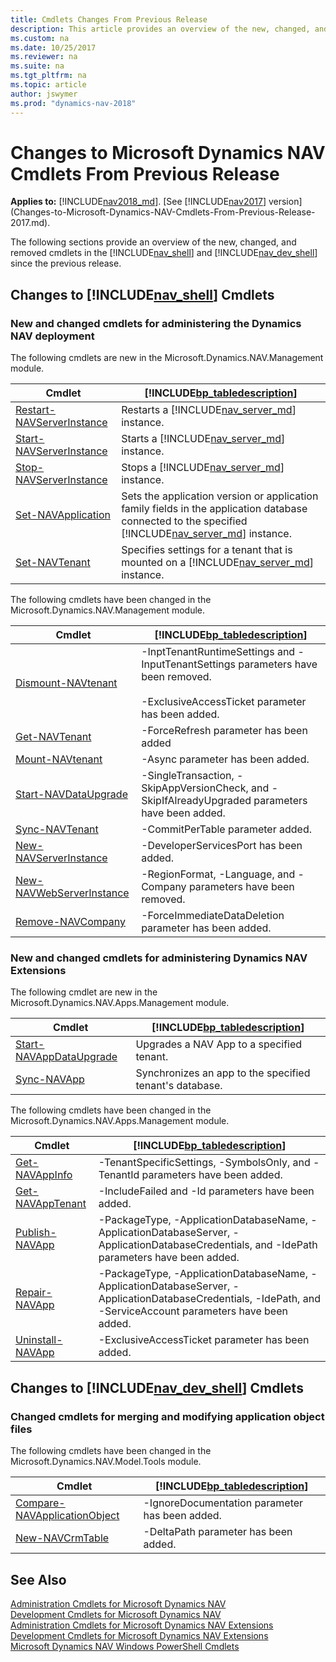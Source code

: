 ```yaml
---
title: Cmdlets Changes From Previous Release
description: This article provides an overview of the new, changed, and removed cmdlets in the Administration Shell and Development Shell since previous release. 
ms.custom: na
ms.date: 10/25/2017
ms.reviewer: na
ms.suite: na
ms.tgt_pltfrm: na
ms.topic: article
author: jswymer
ms.prod: "dynamics-nav-2018"
---
```

# Changes to Microsoft Dynamics NAV Cmdlets From Previous Release

**Applies to:** [!INCLUDE[nav2018_md](includes/nav2018_md.md)]. [See [!INCLUDE[nav2017](includes/nav2017.md)] version](Changes-to-Microsoft-Dynamics-NAV-Cmdlets-From-Previous-Release-2017.md).

The following sections provide an overview of the new, changed, and removed cmdlets in the [!INCLUDE[nav_shell](includes/nav_shell_md.md)] and [!INCLUDE[nav_dev_shell](includes/nav_dev_shell_md.md)] since the previous release.  

## Changes to [!INCLUDE[nav_shell](includes/nav_shell_md.md)] Cmdlets  

### New and changed cmdlets for administering the Dynamics NAV deployment

The following cmdlets are new in the Microsoft.Dynamics.NAV.Management module. 


|Cmdlet|[!INCLUDE[bp_tabledescription](includes/bp_tabledescription_md.md)]|
|------------|---------------------------------------|
|[Restart-NAVServerInstance](/powershell/module/microsoft.dynamics.nav.management/Restart-NAVServerInstance)| Restarts a [!INCLUDE[nav_server_md](includes/nav_server_md.md)] instance. |
|[Start-NAVServerInstance](/powershell/module/microsoft.dynamics.nav.management/Restart-NAVServerInstance)| Starts a [!INCLUDE[nav_server_md](includes/nav_server_md.md)] instance. |
|[Stop-NAVServerInstance](/powershell/module/microsoft.dynamics.nav.management/Restart-NAVServerInstance)| Stops a [!INCLUDE[nav_server_md](includes/nav_server_md.md)] instance. |
|[Set-NAVApplication](/powershell/module/microsoft.dynamics.nav.management/Set-NAVApplication)|Sets the application version or application family fields in the application database connected to the specified [!INCLUDE[nav_server_md](includes/nav_server_md.md)] instance.|
|[Set-NAVTenant](/powershell/module/microsoft.dynamics.nav.management/Set-NAVTenant)|Specifies settings for a tenant that is mounted on a [!INCLUDE[nav_server_md](includes/nav_server_md.md)] instance.|

The following cmdlets have been changed in the Microsoft.Dynamics.NAV.Management module.

|Cmdlet|[!INCLUDE[bp_tabledescription](includes/bp_tabledescription_md.md)]|
|------------|---------------------------------------|  
|[Dismount-NAVtenant](/powershell/module/microsoft.dynamics.nav.management/Dismount-NAVtenant)|-InptTenantRuntimeSettings and -InputTenantSettings parameters have been removed.<br /><br />-ExclusiveAccessTicket parameter has been added.|
|[Get-NAVTenant](/powershell/module/microsoft.dynamics.nav.management/Get-NAVTenant)|-ForceRefresh parameter has been added |
|[Mount-NAVtenant](/powershell/module/microsoft.dynamics.nav.management/Mount-NAVtenant)|-Async parameter has been added.|
|[Start-NAVDataUpgrade](/powershell/module/microsoft.dynamics.nav.management/Start-NAVDataUpgrade)|-SingleTransaction, -SkipAppVersionCheck, and -SkipIfAlreadyUpgraded parameters have been added.|
|[Sync-NAVTenant](/powershell/module/microsoft.dynamics.nav.management/Sync-NAVTenant)|-CommitPerTable parameter added.|
|[New-NAVServerInstance](/powershell/module/microsoft.dynamics.nav.management/New-NAVServerInstance)|-DeveloperServicesPort has been added.|
|[New-NAVWebServerInstance](/powershell/module/microsoft.dynamics.nav.management/New-NAVWebServerInstance)|-RegionFormat, -Language, and -Company parameters have been removed.|
|[Remove-NAVCompany](/powershell/module/microsoft.dynamics.nav.management/Remove-NAVCompany)|-ForceImmediateDataDeletion parameter has been added.|

<!-- A number of other new cmdlets are available in the [!INCLUDE[nav_shell](includes/nav_shell_md.md)] but are not yet listed here. For a full list, see [Administration Cmdlets for Microsoft Dynamics NAV Extensions](https://go.microsoft.com/fwlink/?LinkID=626874).  -->

### New and changed cmdlets for administering Dynamics NAV Extensions
The following cmdlet are new in the Microsoft.Dynamics.NAV.Apps.Management module. 

|Cmdlet|[!INCLUDE[bp_tabledescription](includes/bp_tabledescription_md.md)]|
|------------|---------------------------------------|  
|[Start-NAVAppDataUpgrade](/powershell/module/microsoft.dynamics.nav.apps.management/Start-NAVAppDataUpgrade)|Upgrades a NAV App to a specified tenant.|
|[Sync-NAVApp](/powershell/module/microsoft.dynamics.nav.apps.management/Sync-NAVApp)|Synchronizes an app to the specified tenant's database.|

<!--|[Get-NAVTableSynchSetupForDataUpgrade](/powershell/module/microsoft.dynamics.nav.apps.management/Get-NAVTableSynchSetupForDataUpgrade)|Gets information about the tables that will be modified, added, or removed during a tenant data upgrade on the specified  [!INCLUDE[nav_server_md](includes/nav_server_md.md)] instance.|-->

The following cmdlets have been changed in the Microsoft.Dynamics.NAV.Apps.Management module.

|Cmdlet|[!INCLUDE[bp_tabledescription](includes/bp_tabledescription_md.md)]|
|------------|---------------------------------------|  
|[Get-NAVAppInfo](/powershell/module/microsoft.dynamics.nav.apps.management/Get-NAVAppInfo)|-TenantSpecificSettings, -SymbolsOnly, and -TenantId parameters have been added.|
|[Get-NAVAppTenant](/powershell/module/microsoft.dynamics.nav.apps.management/Get-NAVAppTenant)|-IncludeFailed and -Id parameters have been added.|
|[Publish-NAVApp](/powershell/module/microsoft.dynamics.nav.apps.management/Publish-NAVApp)|-PackageType, -ApplicationDatabaseName, -ApplicationDatabaseServer, -ApplicationDatabaseCredentials, and -IdePath parameters have been added.|
|[Repair-NAVApp](/powershell/module/microsoft.dynamics.nav.apps.management/Repair-NAVApp)|-PackageType, -ApplicationDatabaseName, -ApplicationDatabaseServer, -ApplicationDatabaseCredentials, -IdePath, and -ServiceAccount parameters have been added.|
|[Uninstall-NAVApp](/powershell/module/microsoft.dynamics.nav.apps.management/Repair-NAVApp)|-ExclusiveAccessTicket parameter has been added.|

## Changes to [!INCLUDE[nav_dev_shell](includes/nav_dev_shell_md.md)] Cmdlets  

### Changed cmdlets for merging and modifying application object files 
The following cmdlets have been changed in the Microsoft.Dynamics.NAV.Model.Tools module.

|Cmdlet|[!INCLUDE[bp_tabledescription](includes/bp_tabledescription_md.md)]|
|------------|---------------------------------------|  
|[Compare-NAVApplicationObject](/powershell/module/microsoft.dynamics.nav.model.tools/Compare-NAVApplicationObject)|-IgnoreDocumentation parameter has been added.|
|[New-NAVCrmTable](/powershell/module/microsoft.dynamics.nav.model.tools/New-NAVCrmTable)|-DeltaPath parameter has been added.|

<!-- >  A number of other new cmdlets are available in the [!INCLUDE[nav_dev_shell](includes/nav_dev_shell_md.md)] but are not yet listed here. For a full list, see [Development Cmdlets for Microsoft Dynamics NAV Extensions](https://go.microsoft.com/fwlink/?LinkId=626875). -->

<!--
### Changed cmdlets for creating extension packages  
The following cmdlets have been changed in the Microsoft.Dynamics.NAV.Apps.Tools module.
|Cmdlet|[!INCLUDE[bp_tabledescription](includes/bp_tabledescription_md.md)]|
|------------|---------------------------------------|  
|[Export-NAVAppTenantWebService](/powershell/module/microsoft.dynamics.nav.apps.tools/Export-NAVAppTenantWebService)|-ServiceName parameter has been added.|
-->

## See Also  
[Administration Cmdlets for Microsoft Dynamics NAV](/powershell/module/microsoft.dynamics.nav.management/Microsoft.Dynamics.NAV.Management.md)  
[Development Cmdlets for Microsoft Dynamics NAV](/powershell/module/microsoft.dynamics.nav.model.tools/Microsoft.Dynamics.NAV.Model.Tools.md)  
[Administration Cmdlets for Microsoft Dynamics NAV Extensions](/powershell/module/microsoft.dynamics.nav.apps.management/Microsoft.Dynamics.NAV.Apps.Management.md)  
[Development Cmdlets for Microsoft Dynamics NAV Extensions](/powershell/module/microsoft.dynamics.nav.apps.tools/Microsoft.Dynamics.NAV.Apps.Tools.md)  
[Microsoft Dynamics NAV Windows PowerShell Cmdlets](Microsoft-Dynamics-NAV-Windows-PowerShell-Cmdlets.md)

